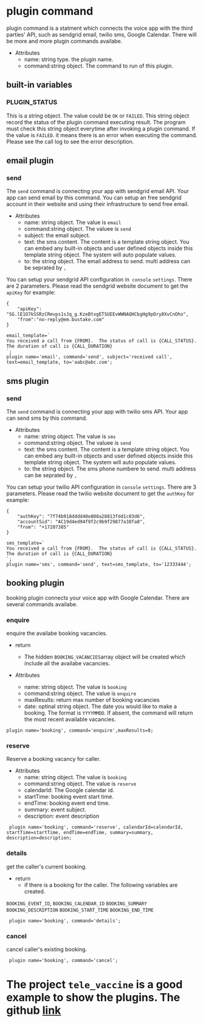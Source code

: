 # plugin command
plugin command is a statment which connects the voice app with the third parties' API, such as sendgrid email, twilio sms, Google Calendar. There will be more and more plugin commands availabe.

- Attributes
    - name: string type. the plugin name.
    - command:string object. The command to run of this plugin.

## built-in variables

### PLUGIN_STATUS
This is a string  object. The value  could be `OK` or `FAILED`. 
This string object record the status of the plugin command executing result. The program must check this string object everytime after invoking  a plugin command. If the value is `FAILED`. it means there is an error when executing the command. Please see the call log to  see  the error description.


## email plugin

### send
The `send` command is connecting your app with sendgrid email API. Your app can send email by this command.
You can setup an free sendgrid account in their website and using their infrastructure to send free email.

- Attributes
    - name: string object. The value is `email`
    - command:string object. The valuee is `send`
    - subject: the email subject.
    - text: the sms content. The content is a template string object. You can  embed any built-in objects and user defined objects inside this template string object. The system will auto populate values.
    - to: the string object. The email address to send. multi address can be seprated by `,`

You can setup your sendgrid API configuration in` console` `settings`. There are 2 parameters. 
Please read the sendgrid website document to get the `apiKey`
for example:

```
{
    "apiKey": "SG.lE1O7kSSRzCRmvps1sJq_g.KzeBtxgETSUEEvWWNAQHCbgHg9pOry8XvCnOho",
    "from":"no-reply@em.bustake.com"
}
```


```
email_template=`
You received a call from {FROM}.  The status of call is {CALL_STATUS}. The duration of call is {CALL_DURATION}
`;
plugin name='email', command='send', subject='received call', text=email_template, to='aabc@abc.com';
```


## sms plugin
### send
The `send` command is connecting your app with twilio sms API. Your app can send sms by this command.


- Attributes
    - name: string object. The value is `sms`
    - command:string object. The valuee is `send`
    - text: the sms content. The content is a template string object. You can  embed any built-in objects and user defined objects inside this template string object. The system will auto populate values.
    - to: the string object. The sms phone numbere to send. multi address can be seprated by `,`

You can setup your twilio API configuration in `console` `settings`. There are 3 parameters. 
Please read the twilio website document to get the `authKey`
for example:

```
{
    "authKey": "7f74b918dddd40e808a28813fdd1c03d6",
    "accountSid": "AC19d4ed94f9f2c9b9f29877a38fa8",
    "from": "+17207385"
}
```

```
sms_template=`
You received a call from {FROM}.  The status of call is {CALL_STATUS}. The duration of call is {CALL_DURATION}
`;
plugin name='sms', command='send', text=sms_template, to='12333444';
```


## booking plugin
booking plugin connects your voice app with Google Calendar. There are several commands availabe.

### enquire
enquire the availabe booking vacancies.

- return
    - The hidden `BOOKING_VACANCIES`array object will be created which include all the availabe vacancies.

- Attributes
    - name: string object. The value is `booking`
    - command:string object. The value is `enquire`
    - maxResults: return max number of booking vacancies
    - date: optinal string object. The date you would like to make a booking. The format is `YYYYMMDD`. If absent, the command will return the most recent available vacancies.

```
plugin name='booking', command='enquire',maxResults=8;
```

### reserve
Reserve a booking vacancy for caller.

- Attributes
    - name: string object. The value is `booking`
    - command:string object. The value is `reserve`
    - calendarId: The Google calendar id.
    - startTime: booking event start time.
    - endTime: booking event end time.
    - summary: event subject.
    - description: event description
    

```
 plugin name='booking', command='reserve', calendarId=calendarId, startTime=startTime, endTime=endTime, summary=summary, description=description;
```


### details
get the caller's current booking.

- return
    - if there is a booking for the caller. The following variables are created.

`BOOKING_EVENT_ID`,
`BOOKING_CALENDAR_ID`
`BOOKING_SUMMARY`
`BOOKING_DESCRIPTION`
`BOOKING_START_TIME`
`BOOKING_END_TIME`

```
 plugin name='booking', command='details';
```


### cancel
cancel caller's existing booking.

```
 plugin name='booking', command='cancel';
```

# The project `tele_vaccine` is a good example to show the plugins. The github [link](https://github.com/Benbus/tele_vaccine)